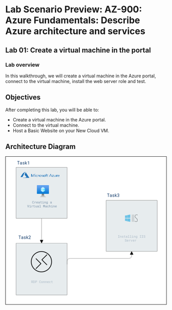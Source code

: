 # Lab Scenario Preview: AZ-900: Azure Fundamentals: Describe Azure architecture and services

## Lab 01: Create a virtual machine in the portal

### Lab overview

In this walkthrough, we will create a virtual machine in the Azure portal, connect to the virtual machine, install the web server role and test.

## Objectives

After completing this lab, you will be able to:

- Create a virtual machine in the Azure portal.
- Connect to the virtual machine.
- Host a Basic Website on your New Cloud VM.

## Architecture Diagram
 ![](media/Az900lab01.png)